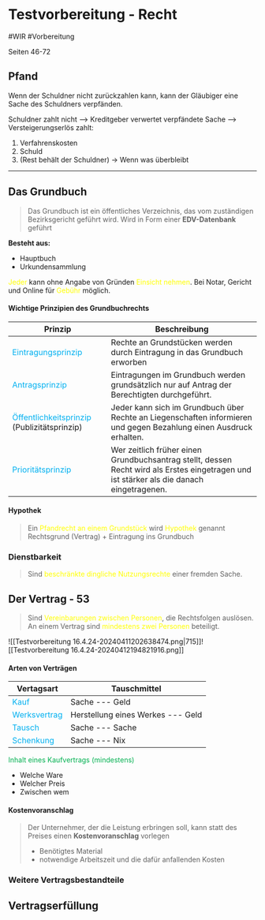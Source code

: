 # Testvorbereitung - Recht
#WIR #Vorbereitung 

Seiten 46-72

## Pfand

Wenn der Schuldner nicht zurückzahlen kann, kann der Gläubiger eine Sache des Schuldners verpfänden.

Schuldner zahlt nicht --> Kreditgeber verwertet verpfändete Sache --> Versteigerungserlös zahlt:
1. Verfahrenskosten
2. Schuld
3. (Rest behält der Schuldner) -> Wenn was überbleibt

****
## Das Grundbuch

> Das Grundbuch ist ein öffentliches Verzeichnis, das vom zuständigen Bezirksgericht geführt wird.
> Wird in Form einer **EDV-Datenbank** geführt

**Besteht aus:**
- Hauptbuch
- Urkundensammlung

<span style="color:#ffff00">Jeder</span> kann ohne Angabe von Gründen <span style="color:#ffff00">Einsicht nehmen</span>. Bei Notar, Gericht und Online für <span style="color:#ffff00">Gebühr</span> möglich.

#### Wichtige Prinzipien des Grundbuchrechts

| **Prinzip**                                                                    | **Beschreibung**                                                                                                                          |
| ------------------------------------------------------------------------------ | ----------------------------------------------------------------------------------------------------------------------------------------- |
| <span style="color:#00b0f0">Eintragungsprinzip</span>                          | Rechte an Grundstücken werden durch Eintragung in das Grundbuch erworben                                                                  |
| <span style="color:#00b0f0">Antragsprinzip</span>                              | Eintragungen im Grundbuch werden grundsätzlich nur auf Antrag der Berechtigten durchgeführt.                                              |
| <span style="color:#00b0f0">Öffentlichkeitsprinzip</span> (Publizitätsprinzip) | Jeder kann sich im Grundbuch über Rechte an Liegenschaften informieren und gegen Bezahlung einen Ausdruck erhalten.                       |
| <span style="color:#00b0f0">Prioritätsprinzip</span>                           | Wer zeitlich früher einen Grundbuchsantrag stellt, dessen Recht wird als Erstes eingetragen und ist stärker als die danach eingetragenen. |

#### Hypothek

>Ein <span style="color:#ffff00">Pfandrecht an einem Grundstück</span> wird <span style="color:#ffff00">Hypothek</span> genannt
>Rechtsgrund (Vertrag) + Eintragung ins Grundbuch

### Dienstbarkeit

>Sind <span style="color:#ffff00">beschränkte dingliche Nutzungsrechte</span> einer fremden Sache.

## Der Vertrag - 53

>Sind <span style="color:#ffff00">Vereinbarungen zwischen Personen</span>, die Rechtsfolgen auslösen. An einem Vertrag sind <span style="color:#ffff00">mindestens zwei Personen</span> beteiligt. 

![[Testvorbereitung 16.4.24-20240411202638474.png|715]]![[Testvorbereitung 16.4.24-20240412194821916.png]]



#### Arten von Verträgen

| **Vertagsart**                                                              | **Tauschmittel**                  |
| --------------------------------------------------------------------------- | --------------------------------- |
| <span style="color:#00b0f0">Kauf</span> <span style="color:#00b0f0"></span> | Sache --- Geld                    |
| <span style="color:#00b0f0">Werksvertrag</span>                             | Herstellung eines Werkes --- Geld |
| <span style="color:#00b0f0">Tausch</span>                                   | Sache --- Sache                   |
| <span style="color:#00b0f0">Schenkung</span>                                | Sache --- Nix                     |
<span style="color:#00b050">Inhalt eines Kaufvertrags (mindestens)</span>
- Welche Ware
- Welcher Preis
- Zwischen wem

#### Kostenvoranschlag

>Der Unternehmer, der die Leistung erbringen soll, kann statt des Preises einen **Kostenvoranschlag** vorlegen
>
>- Benötigtes Material
>- notwendige Arbeitszeit und die dafür anfallenden Kosten


### Weitere Vertragsbestandteile





## Vertragserfüllung

